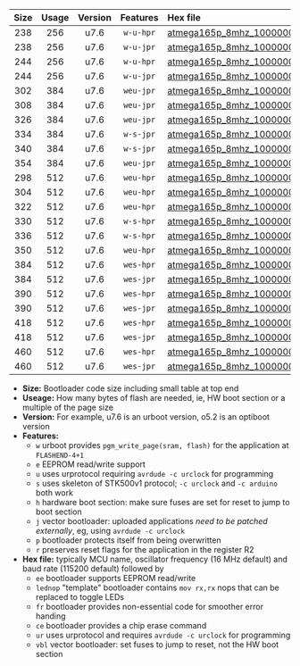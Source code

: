 |Size|Usage|Version|Features|Hex file|
|:-:|:-:|:-:|:-:|:--|
|238|256|u7.6|`w-u-hpr`|[atmega165p_8mhz_1000000bps_ur.hex](https://raw.githubusercontent.com/stefanrueger/urboot/main/atmega165p_8mhz_1000000bps_ur.hex)|
|238|256|u7.6|`w-u-jpr`|[atmega165p_8mhz_1000000bps_ur_vbl.hex](https://raw.githubusercontent.com/stefanrueger/urboot/main/atmega165p_8mhz_1000000bps_ur_vbl.hex)|
|244|256|u7.6|`w-u-hpr`|[atmega165p_8mhz_1000000bps_lednop_ur.hex](https://raw.githubusercontent.com/stefanrueger/urboot/main/atmega165p_8mhz_1000000bps_lednop_ur.hex)|
|244|256|u7.6|`w-u-jpr`|[atmega165p_8mhz_1000000bps_lednop_ur_vbl.hex](https://raw.githubusercontent.com/stefanrueger/urboot/main/atmega165p_8mhz_1000000bps_lednop_ur_vbl.hex)|
|302|384|u7.6|`weu-jpr`|[atmega165p_8mhz_1000000bps_ee_ur_vbl.hex](https://raw.githubusercontent.com/stefanrueger/urboot/main/atmega165p_8mhz_1000000bps_ee_ur_vbl.hex)|
|308|384|u7.6|`weu-jpr`|[atmega165p_8mhz_1000000bps_ee_lednop_ur_vbl.hex](https://raw.githubusercontent.com/stefanrueger/urboot/main/atmega165p_8mhz_1000000bps_ee_lednop_ur_vbl.hex)|
|326|384|u7.6|`weu-jpr`|[atmega165p_8mhz_1000000bps_ee_lednop_fr_ur_vbl.hex](https://raw.githubusercontent.com/stefanrueger/urboot/main/atmega165p_8mhz_1000000bps_ee_lednop_fr_ur_vbl.hex)|
|334|384|u7.6|`w-s-jpr`|[atmega165p_8mhz_1000000bps_vbl.hex](https://raw.githubusercontent.com/stefanrueger/urboot/main/atmega165p_8mhz_1000000bps_vbl.hex)|
|340|384|u7.6|`w-s-jpr`|[atmega165p_8mhz_1000000bps_lednop_vbl.hex](https://raw.githubusercontent.com/stefanrueger/urboot/main/atmega165p_8mhz_1000000bps_lednop_vbl.hex)|
|354|384|u7.6|`weu-jpr`|[atmega165p_8mhz_1000000bps_ee_lednop_fr_ce_ur_vbl.hex](https://raw.githubusercontent.com/stefanrueger/urboot/main/atmega165p_8mhz_1000000bps_ee_lednop_fr_ce_ur_vbl.hex)|
|298|512|u7.6|`weu-hpr`|[atmega165p_8mhz_1000000bps_ee_ur.hex](https://raw.githubusercontent.com/stefanrueger/urboot/main/atmega165p_8mhz_1000000bps_ee_ur.hex)|
|304|512|u7.6|`weu-hpr`|[atmega165p_8mhz_1000000bps_ee_lednop_ur.hex](https://raw.githubusercontent.com/stefanrueger/urboot/main/atmega165p_8mhz_1000000bps_ee_lednop_ur.hex)|
|322|512|u7.6|`weu-hpr`|[atmega165p_8mhz_1000000bps_ee_lednop_fr_ur.hex](https://raw.githubusercontent.com/stefanrueger/urboot/main/atmega165p_8mhz_1000000bps_ee_lednop_fr_ur.hex)|
|330|512|u7.6|`w-s-hpr`|[atmega165p_8mhz_1000000bps.hex](https://raw.githubusercontent.com/stefanrueger/urboot/main/atmega165p_8mhz_1000000bps.hex)|
|336|512|u7.6|`w-s-hpr`|[atmega165p_8mhz_1000000bps_lednop.hex](https://raw.githubusercontent.com/stefanrueger/urboot/main/atmega165p_8mhz_1000000bps_lednop.hex)|
|350|512|u7.6|`weu-hpr`|[atmega165p_8mhz_1000000bps_ee_lednop_fr_ce_ur.hex](https://raw.githubusercontent.com/stefanrueger/urboot/main/atmega165p_8mhz_1000000bps_ee_lednop_fr_ce_ur.hex)|
|384|512|u7.6|`wes-hpr`|[atmega165p_8mhz_1000000bps_ee.hex](https://raw.githubusercontent.com/stefanrueger/urboot/main/atmega165p_8mhz_1000000bps_ee.hex)|
|384|512|u7.6|`wes-jpr`|[atmega165p_8mhz_1000000bps_ee_vbl.hex](https://raw.githubusercontent.com/stefanrueger/urboot/main/atmega165p_8mhz_1000000bps_ee_vbl.hex)|
|390|512|u7.6|`wes-hpr`|[atmega165p_8mhz_1000000bps_ee_lednop.hex](https://raw.githubusercontent.com/stefanrueger/urboot/main/atmega165p_8mhz_1000000bps_ee_lednop.hex)|
|390|512|u7.6|`wes-jpr`|[atmega165p_8mhz_1000000bps_ee_lednop_vbl.hex](https://raw.githubusercontent.com/stefanrueger/urboot/main/atmega165p_8mhz_1000000bps_ee_lednop_vbl.hex)|
|418|512|u7.6|`wes-hpr`|[atmega165p_8mhz_1000000bps_ee_lednop_fr.hex](https://raw.githubusercontent.com/stefanrueger/urboot/main/atmega165p_8mhz_1000000bps_ee_lednop_fr.hex)|
|418|512|u7.6|`wes-jpr`|[atmega165p_8mhz_1000000bps_ee_lednop_fr_vbl.hex](https://raw.githubusercontent.com/stefanrueger/urboot/main/atmega165p_8mhz_1000000bps_ee_lednop_fr_vbl.hex)|
|460|512|u7.6|`wes-hpr`|[atmega165p_8mhz_1000000bps_ee_lednop_fr_ce.hex](https://raw.githubusercontent.com/stefanrueger/urboot/main/atmega165p_8mhz_1000000bps_ee_lednop_fr_ce.hex)|
|460|512|u7.6|`wes-jpr`|[atmega165p_8mhz_1000000bps_ee_lednop_fr_ce_vbl.hex](https://raw.githubusercontent.com/stefanrueger/urboot/main/atmega165p_8mhz_1000000bps_ee_lednop_fr_ce_vbl.hex)|

- **Size:** Bootloader code size including small table at top end
- **Useage:** How many bytes of flash are needed, ie, HW boot section or a multiple of the page size
- **Version:** For example, u7.6 is an urboot version, o5.2 is an optiboot version
- **Features:**
  + `w` urboot provides `pgm_write_page(sram, flash)` for the application at `FLASHEND-4+1`
  + `e` EEPROM read/write support
  + `u` uses urprotocol requiring `avrdude -c urclock` for programming
  + `s` uses skeleton of STK500v1 protocol; `-c urclock` and `-c arduino` both work
  + `h` hardware boot section: make sure fuses are set for reset to jump to boot section
  + `j` vector bootloader: uploaded applications *need to be patched externally*, eg, using `avrdude -c urclock`
  + `p` bootloader protects itself from being overwritten
  + `r` preserves reset flags for the application in the register R2
- **Hex file:** typically MCU name, oscillator frequency (16 MHz default) and baud rate (115200 default) followed by
  + `ee` bootloader supports EEPROM read/write
  + `lednop` "template" bootloader contains `mov rx,rx` nops that can be replaced to toggle LEDs
  + `fr` bootloader provides non-essential code for smoother error handing
  + `ce` bootloader provides a chip erase command
  + `ur` uses urprotocol and requires `avrdude -c urclock` for programming
  + `vbl` vector bootloader: set fuses to jump to reset, not the HW boot section

